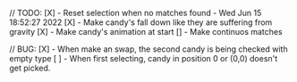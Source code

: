 // TODO:
[X] - Reset selection when no matches found - Wed Jun 15 18:52:27 2022 
[X] - Make candy's fall down like they are suffering from gravity
[X] - Make candy's animation at start
[] - Make continuos matches


// BUG:
[X] - When make an swap, the second candy is being checked with empty type
[ ] - When first selecting, candy in position 0 or (0,0) doesn't get picked.
